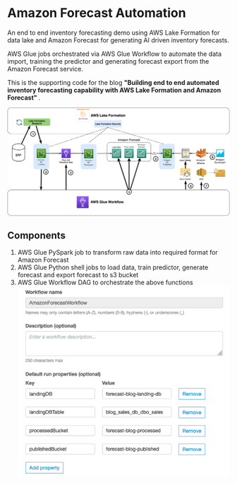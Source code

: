 # Amazon Forecast Automation
An end to end inventory forecasting demo using AWS Lake Formation for data lake and Amazon Forecast for generating AI driven inventory forecasts.

AWS Glue jobs orchestrated via AWS Glue Workflow to automate the data import, training the predictor and generating forecast export from the Amazon Forecast service.

This is the supporting code for the blog <b> "Building end to end automated inventory forecasting capability with AWS Lake Formation and Amazon Forecast" </b>.

![Solution Architecture](images/InventoryForecast.png)

## Components
1. AWS Glue PySpark job to transform raw data into required format for Amazon Forecast
2. AWS Glue Python shell jobs to load data, train predictor, generate forecast and export forecast to s3 bucket
3. AWS Glue Workflow DAG to orchestrate the above functions
![Solution Architecture](images/ForecastWorkflow.png)